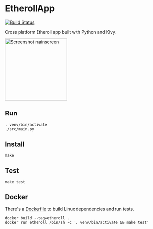 # EtherollApp

[![Build Status](https://secure.travis-ci.org/AndreMiras/EtherollApp.png?branch=develop)](http://travis-ci.org/AndreMiras/EtherollApp)

Cross platform Etheroll app built with Python and Kivy.

<img src="https://i.imgur.com/gwrIMX0.png" alt="Screenshot mainscreen" width="200">

## Run
```
. venv/bin/activate
./src/main.py
```

## Install
```
make
```

## Test
```
make test
```

## Docker
There's a [Dockerfile](Dockerfile) to build Linux dependencies and run tests.
```
docker build --tag=etheroll .
docker run etheroll /bin/sh -c '. venv/bin/activate && make test'
```
